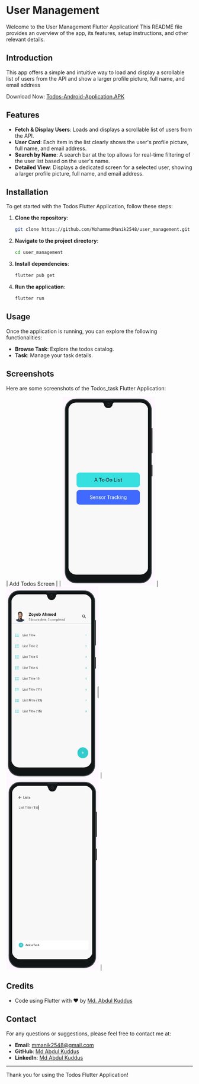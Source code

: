 # User Management


Welcome to the User Management Flutter Application! This README file provides an overview of the app, its features, setup instructions, and other relevant details.

## Introduction

This app offers a simple and intuitive way to load and display a scrollable list of users from the API and show a larger profile picture, full name, and email address

Download Now: [Todos-Android-Application.APK](https://drive.google.com/file/d/1D5aWF56QnCgRWV_X3GR2X5wrAbYxMgch/view?usp=sharing)

## Features

- **Fetch & Display Users**: Loads and displays a scrollable list of users from the API.
- **User Card**: Each item in the list clearly shows the user's profile picture, full name, and email address.
- **Search by Name**: A search bar at the top allows for real-time filtering of the user list based on the user's name.
- **Detailed View**: Displays a dedicated screen for a selected user, showing a larger profile picture, full name, and email address.

## Installation

To get started with the Todos Flutter Application, follow these steps:

1. **Clone the repository**:
   ```bash
   git clone https://github.com/MohammedManik2548/user_management.git
   ```
2. **Navigate to the project directory**:
   ```bash
   cd user_management
   ```
3. **Install dependencies**:
   ```bash
   flutter pub get
   ```
4. **Run the application**:
   ```bash
   flutter run
   ```

## Usage

Once the application is running, you can explore the following functionalities:

- **Browse Task**: Explore the todos catalog.
- **Task**: Manage your task details.


## Screenshots

Here are some screenshots of the Todos_task Flutter Application:               

|                                                     Add Todos Screen                                                    |
| <img src="https://github.com/MohammedManik2548/todo_list_with_sensor/blob/master/screenshots/inital_page.png" width="250"> | <img src="https://github.com/MohammedManik2548/todo_list_with_sensor/blob/master/screenshots/list_page.png" width="250"> | <img src="https://github.com/MohammedManik2548/todo_list_with_sensor/blob/master/screenshots/add_title.png" width="250"> |


## Credits
- Code using Flutter with ❤️ by [Md. Abdul Kuddus](https://github.com/MohammedManik2548)

## Contact

For any questions or suggestions, please feel free to contact me at:

- **Email**: [mmanik2548@gmail.com](mailto:mmanik2548@gmail.com)
- **GitHub**: [Md Abdul Kuddus](https://github.com/MohammedManik2548)
- **LinkedIn**: [Md Abdul Kuddus](https://www.linkedin.com/in/md-abdul-kuddus-916091204/)

---

Thank you for using the Todos Flutter Application!
